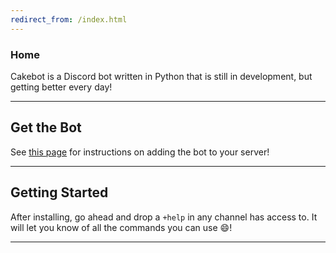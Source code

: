 ```yaml
---
redirect_from: /index.html
---
```


### Home

Cakebot is a Discord bot written in Python that is still in development, but getting better every day!  

-----------------------------

## Get the Bot

See [this page](/invite.html) for instructions on adding the bot to your server!

-----------------------------

## Getting Started

After installing, go ahead and drop a `+help` in any channel has access to.  It will let you know of all the commands you can use :smile:!

-----------------------------
